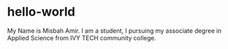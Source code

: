 # hello-world
My Name is Misbah Amir. I am a student, I pursuing my associate degree in Applied Science from IVY TECH community college.
